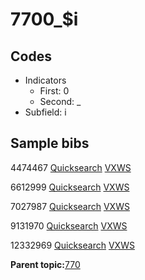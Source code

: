 # 7700\_$i

## Codes

-   Indicators
    -   First: 0
    -   Second: \_
-   Subfield: i

## Sample bibs

4474467 [Quicksearch](https://search.library.yale.edu/catalog/4474467) [VXWS](http://prodorbis.library.yale.edu:7014/vxws/GetHoldingsService?bibId=4474467)

6612999 [Quicksearch](https://search.library.yale.edu/catalog/6612999) [VXWS](http://prodorbis.library.yale.edu:7014/vxws/GetHoldingsService?bibId=6612999)

7027987 [Quicksearch](https://search.library.yale.edu/catalog/7027987) [VXWS](http://prodorbis.library.yale.edu:7014/vxws/GetHoldingsService?bibId=7027987)

9131970 [Quicksearch](https://search.library.yale.edu/catalog/9131970) [VXWS](http://prodorbis.library.yale.edu:7014/vxws/GetHoldingsService?bibId=9131970)

12332969 [Quicksearch](https://search.library.yale.edu/catalog/12332969) [VXWS](http://prodorbis.library.yale.edu:7014/vxws/GetHoldingsService?bibId=12332969)

**Parent topic:**[770](../../tags/770/770.md)

